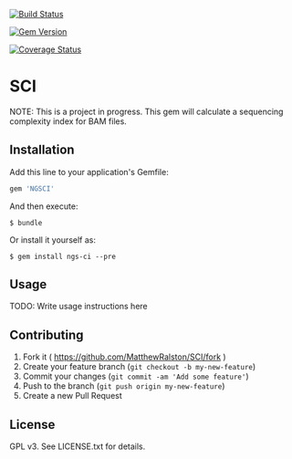 [![Build Status](https://travis-ci.org/MatthewRalston/SCI.png?branch=master)](https://travis-ci.org/MatthewRalston/SCI)

[![Gem Version](https://badge.fury.io/rb/SCI.png)](http://badge.fury.io/rb/SCI)

[![Coverage Status](https://coveralls.io/repos/MatthewRalston/SCI/badge.png)](https://coveralls.io/r/MatthewRalston/SCI)



# SCI

NOTE: This is a project in progress. 
This gem will calculate a sequencing complexity index for BAM files.

## Installation

Add this line to your application's Gemfile:

```ruby
gem 'NGSCI'
```

And then execute:

    $ bundle

Or install it yourself as:

    $ gem install ngs-ci --pre

## Usage

TODO: Write usage instructions here

## Contributing

1. Fork it ( https://github.com/MatthewRalston/SCI/fork )
2. Create your feature branch (`git checkout -b my-new-feature`)
3. Commit your changes (`git commit -am 'Add some feature'`)
4. Push to the branch (`git push origin my-new-feature`)
5. Create a new Pull Request

## License
GPL v3. See LICENSE.txt for details.
